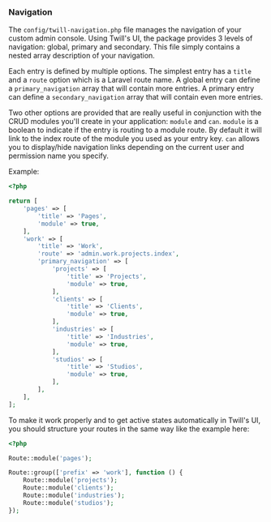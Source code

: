 ### Navigation

The `config/twill-navigation.php` file manages the navigation of your custom admin console. Using Twill's UI, the package provides 3 levels of navigation: global, primary and secondary. This file simply contains a nested array description of your navigation.

Each entry is defined by multiple options.
The simplest entry has a `title` and a `route` option which is a Laravel route name. A global entry can define a `primary_navigation` array that will contain more entries. A primary entry can define a `secondary_navigation` array that will contain even more entries.

Two other options are provided that are really useful in conjunction with the CRUD modules you'll create in your application: `module` and `can`. `module` is a boolean to indicate if the entry is routing to a module route. By default it will link to the index route of the module you used as your entry key. `can` allows you to display/hide navigation links depending on the current user and permission name you specify.

Example:

```php
<?php

return [
    'pages' => [
        'title' => 'Pages',
        'module' => true,
    ],
    'work' => [
        'title' => 'Work',
        'route' => 'admin.work.projects.index',
        'primary_navigation' => [
            'projects' => [
                'title' => 'Projects',
                'module' => true,
            ],
            'clients' => [
                'title' => 'Clients',
                'module' => true,
            ],
            'industries' => [
                'title' => 'Industries',
                'module' => true,
            ],
            'studios' => [
                'title' => 'Studios',
                'module' => true,
            ],
        ],
    ],
];
```

To make it work properly and to get active states automatically in Twill's UI, you should structure your routes in the same way like the example here:

```php
<?php

Route::module('pages');

Route::group(['prefix' => 'work'], function () {
    Route::module('projects');
    Route::module('clients');
    Route::module('industries');
    Route::module('studios');
});
```
